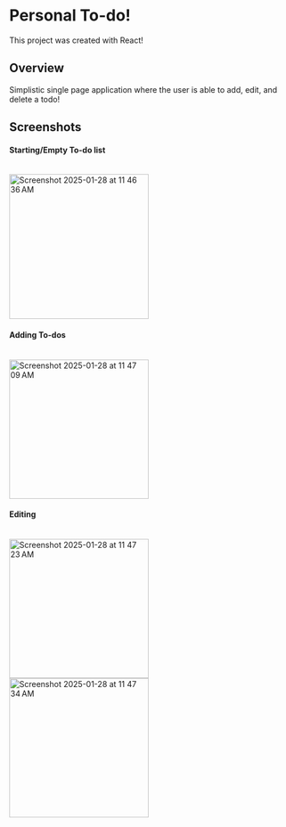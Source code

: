 # Personal To-do!

This project was created with React!

## Overview

Simplistic single page application where the user is able to add, edit, and delete a todo!

## Screenshots
<h4>Starting/Empty To-do list</h4>
<br>
<img width="250" height="260" alt="Screenshot 2025-01-28 at 11 46 36 AM" src="https://github.com/user-attachments/assets/19ec2855-9d07-4081-906a-3e8e97f254b9" />
<br>

<h4>Adding To-dos</h4>
<br>
<img width="250" alt="Screenshot 2025-01-28 at 11 47 09 AM" src="https://github.com/user-attachments/assets/7794fca4-eb36-43b5-a710-d4cbfe505bd6" />
<br>

<h4>Editing</h4>
<br>
<img width="250" alt="Screenshot 2025-01-28 at 11 47 23 AM" src="https://github.com/user-attachments/assets/983c3264-c9ae-42bf-a743-c4dacf749eb7" />
<br>
<img width="250" alt="Screenshot 2025-01-28 at 11 47 34 AM" src="https://github.com/user-attachments/assets/4eb47ce3-aa55-4ba3-a3e5-e863619e5019" />
